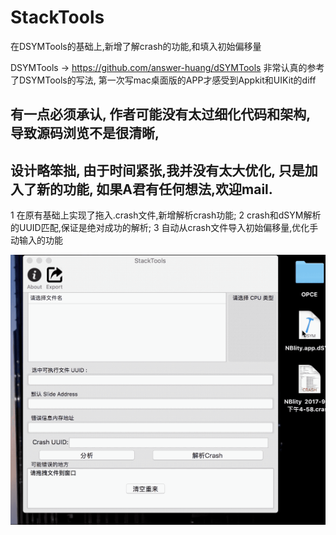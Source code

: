 # StackTools
在DSYMTools的基础上,新增了解crash的功能,和填入初始偏移量

DSYMTools -> <https://github.com/answer-huang/dSYMTools>
非常认真的参考了DSYMTools的写法, 第一次写mac桌面版的APP才感受到Appkit和UIKit的diff
## 有一点必须承认, 作者可能没有太过细化代码和架构, 导致源码浏览不是很清晰, 
## 设计略笨拙, 由于时间紧张,我并没有太大优化, 只是加入了新的功能, 如果A君有任何想法,欢迎mail.


1 在原有基础上实现了拖入.crash文件,新增解析crash功能;
2 crash和dSYM解析的UUID匹配,保证是绝对成功的解析;
3 自动从crash文件导入初始偏移量,优化手动输入的功能

![](image/profile.gif)
